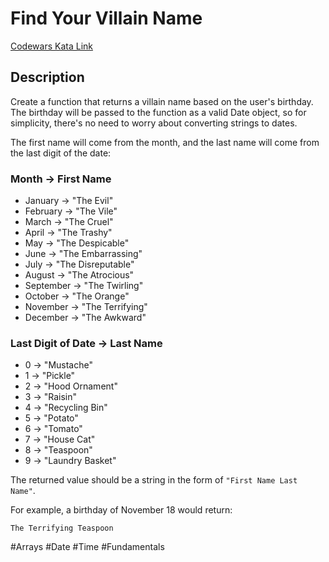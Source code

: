 # Find Your Villain Name

[Codewars Kata Link](https://www.codewars.com/kata/536c00e21da4dc0a0700128b/python)

## Description

Create a function that returns a villain name based on the user's birthday. The birthday will be passed to the function as a valid Date object, so for simplicity, there's no need to worry about converting strings to dates.

The first name will come from the month, and the last name will come from the last digit of the date:

### Month → First Name

- January   → "The Evil"
- February  → "The Vile"
- March     → "The Cruel"
- April     → "The Trashy"
- May       → "The Despicable"
- June      → "The Embarrassing"
- July      → "The Disreputable"
- August    → "The Atrocious"
- September → "The Twirling"
- October   → "The Orange"
- November  → "The Terrifying"
- December  → "The Awkward"

### Last Digit of Date → Last Name

- 0 → "Mustache"
- 1 → "Pickle"
- 2 → "Hood Ornament"
- 3 → "Raisin"
- 4 → "Recycling Bin"
- 5 → "Potato"
- 6 → "Tomato"
- 7 → "House Cat"
- 8 → "Teaspoon"
- 9 → "Laundry Basket"

The returned value should be a string in the form of `"First Name Last Name"`.

For example, a birthday of November 18 would return:

```
The Terrifying Teaspoon
```

#Arrays #Date #Time #Fundamentals